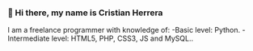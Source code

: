 ### 👋 Hi there, my name is Cristian Herrera

I am a freelance programmer with knowledge of:
-Basic level: Python.
-Intermediate level: HTML5, PHP, CSS3, JS and MySQL..

<!--
**CristianH577/CristianH577** is a ✨ _special_ ✨ repository because its `README.md` (this file) appears on your GitHub profile.

Here are some ideas to get you started:

- 🔭 I’m currently working on ...
- 🌱 I’m currently learning ...
- 👯 I’m looking to collaborate on ...
- 🤔 I’m looking for help with ...
- 💬 Ask me about ...
- 📫 How to reach me: ...
- 😄 Pronouns: ...
- ⚡ Fun fact: ...
-->
